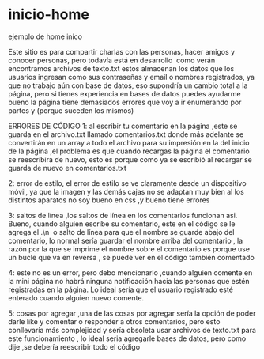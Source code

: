 # inicio-home
ejemplo de home inico
 
Este sitio es para compartir charlas con las personas, hacer amigos y conocer personas, pero todavía está en desarrollo 
como verán encontramos archivos de texto.txt estos almacenan los datos que los usuarios ingresan como sus contraseñas y email o nombres registrados, ya que no trabajo aún con base de datos, eso supondría un cambio total a la página, pero si tienes experiencia en bases de datos puedes ayudarme 
bueno la página tiene demasiados errores que voy a ir enumerando por partes y (porque suceden los mismos)

ERRORES DE CÓDIGO
1: al escribir tu comentario en la página ,este se guarda en el archivo.txt llamado comentarios.txt donde más adelante se convertirán en un array a todo el archivo para su impresión en la del inicio de la página ,el problema es que cuando recargas la página el comentario se reescribirá de nuevo, esto es porque como ya se escribió al recargar se guarda de nuevo en comentarios.txt

2: error de estilo, el error de estilo se ve claramente desde un dispositivo móvil, ya que la imagen y las demás cajas no se adaptan muy bien al los distintos aparatos no soy bueno en css ,y bueno tiene errores

3: saltos de línea ,los saltos de línea en los comentarios funcionan asi.
Bueno, cuando alguien escribe su comentario, este en el código se le agrega el .\n  o salto de línea para que el nombre se guarde abajo del comentario, lo normal sería guardar el nombre arriba del comentario , la razón por la que se imprime el nombre sobre el comentario es porque use un bucle que va en reversa , se puede ver en el código también comentado

4: este no es un error, pero debo mencionarlo ,cuando alguien comente en la mini página no habrá ninguna notificación hacia las personas que estén registradas en la página. Lo ideal sería que el usuario registrado esté enterado cuando alguien nuevo comente.

5: cosas por agregar ,una de las cosas por agregar sería la opción de poder darle like y comentar o responder a otros comentarios, pero esto conllevaría más complejidad y sería obsoleta usar archivos de texto.txt para este funcionamiento , lo ideal seria agregarle bases de datos, pero como dije ,se debería reescribir todo el código

